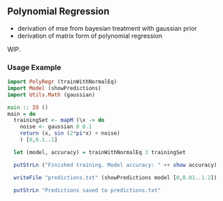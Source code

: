 ## Polynomial Regression

- derivation of mse from bayesian treatment with gaussian prior
- derivation of matrix form of polynomial regression

WIP.

### Usage Example

```hs
import PolyRegr (trainWithNormalEq)
import Model (showPredictions)
import Utils.Math (gaussian)

main :: IO ()
main = do
  trainingSet <- mapM (\x -> do
    noise <- gaussian 0 0.1
    return (x, sin (2*pi*x) + noise)
    ) [0,0.1..1]

  let (model, accuracy) = trainWithNormalEq 3 trainingSet 

  putStrLn ("Finished training. Model accuracy: " ++ show accuracy)

  writeFile "predictions.txt" (showPredictions model [0,0.01..1.2])

  putStrLn "Predictions saved to predictions.txt"
```
